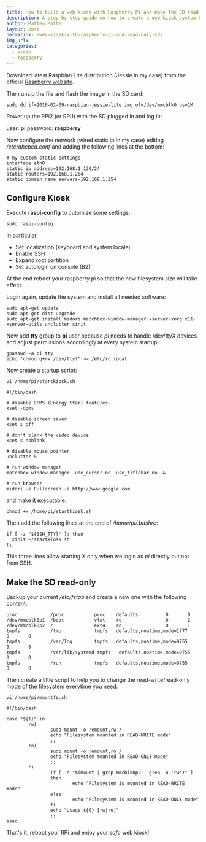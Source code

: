 ```yaml
---
title: How to build a web kiosk with Raspberry Pi and make the SD read-only.
description: A step by step guide on how to create a web kiosk system based on Raspberry Pi (1 or 2), Raspbian and make the filesystem safe mouning it in read-only mode.
author: Matteo Mattei
layout: post
permalink: /web-kiosk-with-raspberry-pi-and-read-only-sd/
img_url:
categories:
  - kiosk
  - raspberry
---
```

Download latest Raspbian Lite distribution (Jessie in my case) from the official [Raspberry website](https://downloads.raspberrypi.org/raspbian_lite_latest).

Then unzip the file and flash the image in the SD card:

```
sudo dd if=2016-02-09-raspbian-jessie-lite.img of=/dev/mmcblk0 bs=1M
```

Power up the RPi2 (or RPi1) with the SD plugged in and log in:

user: **pi**
password: **raspberry**

Now configure the network (wired static ip in my case) editing */etc/dhcpcd.conf* and adding the following lines at the bottom:

```
# my custom static settings
interface eth0
static ip_address=192.168.1.130/24
static routers=192.168.1.254
static domain_name_servers=192.168.1.254
```

Configure Kiosk
-------------------

Execute **raspi-config** to cutomize some settings:

```
sudo raspi-config
```

In particular,

- Set localization (keyboard and system locale)
- Enable SSH
- Expand root partition
- Set autologin on console (B2)

At the end reboot your raspberry pi so that the new filesystem size will take effect.

Login again, update the system and install all needed software:

```
sudo apt-get update
sudo apt-get dist-upgrade
sudo apt-get install midori matchbox-window-manager xserver-xorg x11-xserver-utils unclutter xinit
```

Now add **tty** group to **pi** user because *pi* needs to handle /dev/ttyX devices and adjust permissions accordingly
at every system startup:

```
gpasswd -a pi tty
echo "chmod g+rw /dev/tty?" >> /etc/rc.local
```

Now create a startup script:

```vi /home/pi/startkiosk.sh```

```
#!/bin/bash

# disable DPMS (Energy Star) features.
xset -dpms

# disable screen saver
xset s off

# don't blank the video device
xset s noblank

# disable mouse pointer
unclutter &

# run window manager
matchbox-window-manager -use_cursor no -use_titlebar no  &

# run browser
midori -e Fullscreen -a http://www.google.com
```

and make it executable:

```chmod +x /home/pi/startkiosk.sh```

Then add the following lines at the end of */home/pi/.bashrc*:

```
if [ -z "${SSH_TTY}" ]; then
  xinit ~/startkiosk.sh
fi
```

This three lines allow starting X only when we login as *pi* directly but not from SSH.

Make the SD read-only
--------------------------

Backup your current */etc/fstab* and create a new one with the following content:

```
proc            /proc           proc    defaults          0       0
/dev/mmcblk0p1  /boot           vfat    ro                0       2
/dev/mmcblk0p2  /               ext4    ro                0       1
tmpfs           /tmp            tmpfs   defaults,noatime,mode=1777      0       0
tmpfs           /var/log        tmpfs   defaults,noatime,mode=0755      0       0
tmpfs           /var/lib/systemd tmpfs   defaults,noatime,mode=0755      0       0
tmpfs           /run            tmpfs   defaults,noatime,mode=0755      0       0
```

Then create a little script to help you to change the read-write/read-only mode of the filesystem everytime you need:

```vi /home/pi/mountfs.sh```

```
#!/bin/bash

case "${1}" in
        rw)
                sudo mount -o remount,rw /
                echo "Filesystem mounted in READ-WRITE mode"
                ;;
        ro)
                sudo mount -o remount,ro /
                echo "Filesystem mounted in READ-ONLY mode"
                ;;
        *)
                if [ -n "$(mount | grep mmcblk0p2 | grep -o 'rw')" ]
                then
                        echo "Filesystem is mounted in READ-WRITE mode"
                else
                        echo "Filesystem is mounted in READ-ONLY mode"
                fi
                echo "Usage ${0} [rw|ro]"
                ;;
esac
```

That's it, reboot your RPi and enjoy your *safe* web kiosk!

